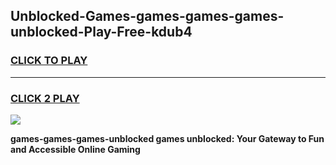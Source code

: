 
## Unblocked-Games-games-games-games-unblocked-Play-Free-kdub4
<h3>
<a href="https://premium76.site?title=games-games-games-unblocked&ref=10A">CLICK TO PLAY</a></h3>
<hr>

<h3>
<a href="https://premium76.site?title=games-games-games-unblocked&ref=10A">CLICK 2 PLAY</a>
  
</h3>

<a href="https://premium76.site?title=games-games-games-unblocked&ref=10A"><img src="https://clearcache.store/games.png"></a>


**games-games-games-unblocked games unblocked: Your Gateway to Fun and Accessible Online Gaming**

